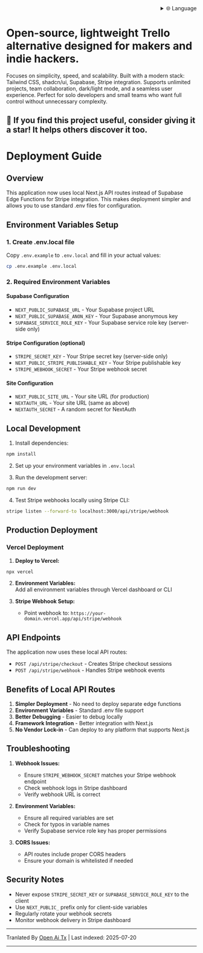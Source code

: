 ﻿<div align="right">
  <details>
    <summary >🌐 Language</summary>
    <div>
      <div align="center">
        <a href="https://openaitx.github.io/view.html?user=Uaghazade1&project=kanba&lang=en">English</a>
        | <a href="https://openaitx.github.io/view.html?user=Uaghazade1&project=kanba&lang=zh-CN">Simplified Chinese</a>
        | <a href="https://openaitx.github.io/view.html?user=Uaghazade1&project=kanba&lang=zh-TW">Traditional Chinese</a>
        | <a href="https://openaitx.github.io/view.html?user=Uaghazade1&project=kanba&lang=ja">Japanese</a>
        | <a href="https://openaitx.github.io/view.html?user=Uaghazade1&project=kanba&lang=ko">Korean</a>
        | <a href="https://openaitx.github.io/view.html?user=Uaghazade1&project=kanba&lang=hi">Hindi</a>
        | <a href="https://openaitx.github.io/view.html?user=Uaghazade1&project=kanba&lang=th">Thai</a>
        | <a href="https://openaitx.github.io/view.html?user=Uaghazade1&project=kanba&lang=fr">French</a>
        | <a href="https://openaitx.github.io/view.html?user=Uaghazade1&project=kanba&lang=de">German</a>
        | <a href="https://openaitx.github.io/view.html?user=Uaghazade1&project=kanba&lang=es">Spanish</a>
        | <a href="https://openaitx.github.io/view.html?user=Uaghazade1&project=kanba&lang=it">Italian</a>
        | <a href="https://openaitx.github.io/view.html?user=Uaghazade1&project=kanba&lang=ru">Russian</a>
        | <a href="https://openaitx.github.io/view.html?user=Uaghazade1&project=kanba&lang=pt">Portuguese</a>
        | <a href="https://openaitx.github.io/view.html?user=Uaghazade1&project=kanba&lang=nl">Dutch</a>
        | <a href="https://openaitx.github.io/view.html?user=Uaghazade1&project=kanba&lang=pl">Polish</a>
        | <a href="https://openaitx.github.io/view.html?user=Uaghazade1&project=kanba&lang=ar">Arabic</a>
        | <a href="https://openaitx.github.io/view.html?user=Uaghazade1&project=kanba&lang=fa">Persian</a>
        | <a href="https://openaitx.github.io/view.html?user=Uaghazade1&project=kanba&lang=tr">Turkish</a>
        | <a href="https://openaitx.github.io/view.html?user=Uaghazade1&project=kanba&lang=vi">Vietnamese</a>
        | <a href="https://openaitx.github.io/view.html?user=Uaghazade1&project=kanba&lang=id">Indonesian</a>
      </div>
    </div>
  </details>
</div>

# Open-source, lightweight Trello alternative designed for makers and indie hackers.

Focuses on simplicity, speed, and scalability.
Built with a modern stack: Tailwind CSS, shadcn/ui, Supabase, Stripe integration.
Supports unlimited projects, team collaboration, dark/light mode, and a seamless user experience.
Perfect for solo developers and small teams who want full control without unnecessary complexity.

## 🌟 If you find this project useful, consider giving it a star! It helps others discover it too.

# Deployment Guide

## Overview
This application now uses local Next.js API routes instead of Supabase Edge Functions for Stripe integration. This makes deployment simpler and allows you to use standard .env files for configuration.

## Environment Variables Setup

### 1. Create .env.local file
Copy `.env.example` to `.env.local` and fill in your actual values:


```bash
cp .env.example .env.local
```
### 2. Required Environment Variables

#### Supabase Configuration
- `NEXT_PUBLIC_SUPABASE_URL` - Your Supabase project URL
- `NEXT_PUBLIC_SUPABASE_ANON_KEY` - Your Supabase anonymous key
- `SUPABASE_SERVICE_ROLE_KEY` - Your Supabase service role key (server-side only)

#### Stripe Configuration (optional)
- `STRIPE_SECRET_KEY` - Your Stripe secret key (server-side only)
- `NEXT_PUBLIC_STRIPE_PUBLISHABLE_KEY` - Your Stripe publishable key
- `STRIPE_WEBHOOK_SECRET` - Your Stripe webhook secret

#### Site Configuration
- `NEXT_PUBLIC_SITE_URL` - Your site URL (for production)
- `NEXTAUTH_URL` - Your site URL (same as above)
- `NEXTAUTH_SECRET` - A random secret for NextAuth

## Local Development

1. Install dependencies:

```bash
npm install
```
2. Set up your environment variables in `.env.local`

3. Run the development server:


```bash
npm run dev
```
4. Test Stripe webhooks locally using Stripe CLI:

```bash
stripe listen --forward-to localhost:3000/api/stripe/webhook
```
## Production Deployment


### Vercel Deployment

1. **Deploy to Vercel:**

```bash
npx vercel
```
2. **Environment Variables:**  
   Add all environment variables through Vercel dashboard or CLI  

3. **Stripe Webhook Setup:**  
   - Point webhook to: `https://your-domain.vercel.app/api/stripe/webhook`  

## API Endpoints  

The application now uses these local API routes:  

- `POST /api/stripe/checkout` - Creates Stripe checkout sessions  
- `POST /api/stripe/webhook` - Handles Stripe webhook events  

## Benefits of Local API Routes  

1. **Simpler Deployment** - No need to deploy separate edge functions  
2. **Environment Variables** - Standard .env file support  
3. **Better Debugging** - Easier to debug locally  
4. **Framework Integration** - Better integration with Next.js  
5. **No Vendor Lock-in** - Can deploy to any platform that supports Next.js  

## Troubleshooting  

1. **Webhook Issues:**  
   - Ensure `STRIPE_WEBHOOK_SECRET` matches your Stripe webhook endpoint  
   - Check webhook logs in Stripe dashboard  
   - Verify webhook URL is correct  

2. **Environment Variables:**  
   - Ensure all required variables are set  
   - Check for typos in variable names  
   - Verify Supabase service role key has proper permissions  

3. **CORS Issues:**  
   - API routes include proper CORS headers  
   - Ensure your domain is whitelisted if needed  

## Security Notes  

- Never expose `STRIPE_SECRET_KEY` or `SUPABASE_SERVICE_ROLE_KEY` to the client  
- Use `NEXT_PUBLIC_` prefix only for client-side variables  
- Regularly rotate your webhook secrets  
- Monitor webhook delivery in Stripe dashboard  



---

Tranlated By [Open Ai Tx](https://github.com/OpenAiTx/OpenAiTx) | Last indexed: 2025-07-20

---